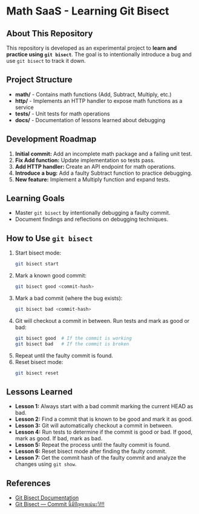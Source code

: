 # Math SaaS - Learning Git Bisect

## About This Repository

This repository is developed as an experimental project to **learn and practice using `git bisect`**. The goal is to intentionally introduce a bug and use `git bisect` to track it down.

## Project Structure

- **math/** - Contains math functions (Add, Subtract, Multiply, etc.)
- **http/** - Implements an HTTP handler to expose math functions as a service
- **tests/** - Unit tests for math operations
- **docs/** - Documentation of lessons learned about debugging

## Development Roadmap

1. **Initial commit:** Add an incomplete math package and a failing unit test.
2. **Fix Add function:** Update implementation so tests pass.
3. **Add HTTP handler:** Create an API endpoint for math operations.
4. **Introduce a bug:** Add a faulty Subtract function to practice debugging.
5. **New feature:** Implement a Multiply function and expand tests.

## Learning Goals

- Master `git bisect` by intentionally debugging a faulty commit.
- Document findings and reflections on debugging techniques.

## How to Use `git bisect`

1. Start bisect mode:
   ```sh
   git bisect start
   ```
2. Mark a known good commit:
   ```sh
   git bisect good <commit-hash>
   ```
3. Mark a bad commit (where the bug exists):
   ```sh
   git bisect bad <commit-hash>
   ```
4. Git will checkout a commit in between. Run tests and mark as good or bad:
   ```sh
   git bisect good  # If the commit is working
   git bisect bad   # If the commit is broken
   ```
5. Repeat until the faulty commit is found.
6. Reset bisect mode:
   ```sh
   git bisect reset
   ```

## Lessons Learned
- **Lesson 1:** Always start with a bad commit marking the current HEAD as bad.
- **Lesson 2:** Find a commit that is known to be good and mark it as good.
- **Lesson 3:** Git will automatically checkout a commit in between.
- **Lesson 4:** Run tests to determine if the commit is good or bad. If good, mark as good. If bad, mark as bad.
- **Lesson 5:** Repeat the process until the faulty commit is found.
- **Lesson 6:** Reset bisect mode after finding the faulty commit.
- **Lesson 7:** Get the commit hash of the faulty commit and analyze the changes using `git show`.


## References
- [Git Bisect Documentation](https://git-scm.com/docs/git-bisect)
- [Git Bisect — Commit นี้มีปัญหาแน่นะวิ!!!](https://medium.com/@ppraserts/git-bisect-commit-นี้มีปัญหาแน่นะวิ-1ee09c63b3d9)